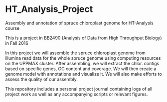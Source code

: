 # HT_Analysis_Project
Assembly and annotation of spruce chloroplast genome for HT-Analysis course 


This is a project in BB2490 (Analysis of Data from High Throughput Biology) in Fall 2016

In this project we will assemble the spruce chloroplast genome from illumina read data for the whole spruce genome using computing resources on the UPPMAX cluster. After assembling, we will extract the chlor. contigs based on specific genes, GC content and coverage. We will then create a genome model with annotations and visualize it. We will also make efforts to assess the quality of our assembly. 

This repository includes a personal project journal containing logs of all project work as well as any accompanying scripts or relevant figures. 
